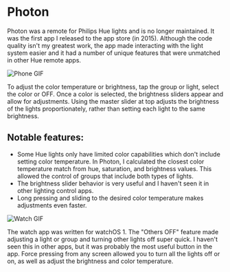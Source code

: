 # Photon

Photon was a remote for Philips Hue lights and is no longer maintained. It was the first app I released to the app store (in 2015). Although the code quality isn't my greatest work, the app made interacting with the light system easier and it had a number of unique features that were unmatched in other Hue remote apps.

![Phone GIF](demo/photon-phone.gif "Photon running on iOS")

To adjust the color temperature or brightness, tap the group or light, select the color or OFF. Once a color is selected, the brightness sliders appear and allow for adjustments. Using the master slider at top adjusts the brightness of the lights proportionately, rather than setting each light to the same brightness.

## Notable features:
- Some Hue lights only have limited color capabilities which don't include setting color temperature. In Photon, I calculated the closest color temperature match from hue, saturation, and brightness values. This allowed the control of groups that include both types of lights.
- The brightness slider behavior is very useful and I haven't seen it in other lighting control apps.
- Long pressing and sliding to the desired color temperature makes adjustments even faster.

![Watch GIF](demo/photon-watch.gif "Photon running on watchOS")

The watch app was written for watchOS 1. The "Others OFF" feature made adjusting a light or group and turning other lights off super quick. I haven't seen this in other apps, but it was probably the most useful button in the app. Force pressing from any screen allowed you to turn all the lights off or on, as well as adjust the brightness and color temperature.
